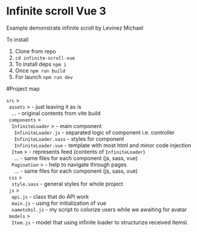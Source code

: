 # Infinite scroll Vue 3

Example demonstrate infinite scroll by Levinez Michael

To install

1. Clone from repo
2. `cd infinite-scroll-vue`
3. To install deps `npm i`
4. Once `npm run build`
5. For launch `npm run dev`

#Project map

`src` >\
&ensp;`assets` > - just leaving it as is\
&emsp;... - original contents from vite build\
&ensp;`components` >\
&emsp;`InfiniteLoader` > - main component\
&emsp;&ensp;`InfiniteLoader.js` - separated logic of component i.e. controller\
&emsp;&ensp;`InfiniteLoader.sass` - styles for component\
&emsp;&ensp;`InfiniteLoader.vue` - template with most html and minor code injection\
&emsp;`Item` > - represents feed (contents of `InfiniteLoader`)\
&emsp;&ensp;... - same files for each component (js, sass, vue)\
&emsp;`Pagination` > - help to navigate through pages\
&emsp;&ensp;... - same files for each component (js, sass, vue)\
&ensp;`css` >\
&emsp;`style.sass` - general styles for whole project\
&ensp;`js` >\
&emsp;`api.js` - class that do API work\
&emsp;`main.js` - using for initialization of vue\
&emsp;`nametohsl.js` - my script to colorize users while we awaiting for avatar\
&ensp;`models` >\
&emsp;`Item.js` - model that using infinite loader to structurize received items\